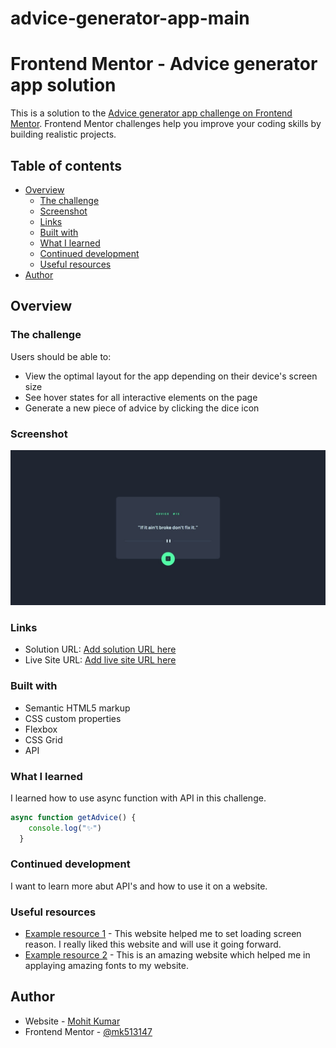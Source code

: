 # advice-generator-app-main
# Frontend Mentor - Advice generator app solution

This is a solution to the [Advice generator app challenge on Frontend Mentor](https://www.frontendmentor.io/challenges/advice-generator-app-QdUG-13db). Frontend Mentor challenges help you improve your coding skills by building realistic projects.

## Table of contents

- [Overview](#overview)
  - [The challenge](#the-challenge)
  - [Screenshot](#screenshot)
  - [Links](#links)
  - [Built with](#built-with)
  - [What I learned](#what-i-learned)
  - [Continued development](#continued-development)
  - [Useful resources](#useful-resources)
- [Author](#author)


## Overview

### The challenge

Users should be able to:

- View the optimal layout for the app depending on their device's screen size
- See hover states for all interactive elements on the page
- Generate a new piece of advice by clicking the dice icon

### Screenshot

![](./images/Screenshot.jpeg)

### Links

- Solution URL: [Add solution URL here](https://github.com/mk513147/advice-generator-app-main.git)
- Live Site URL: [Add live site URL here](https://advo-gen.netlify.app/)


### Built with

- Semantic HTML5 markup
- CSS custom properties
- Flexbox
- CSS Grid
- API

### What I learned

I learned how to use async function with API in this challenge.

```js
async function getAdvice() {
    console.log("✨")
  }
```

### Continued development

I want to learn more abut API's and how to use it on a website.

### Useful resources

- [Example resource 1](https://loading.io/) - This website helped me to set loading screen reason. I really liked this website and will use it going forward.
- [Example resource 2](https://fonts.google.com/) - This is an amazing website which helped me in applaying amazing fonts to my website.


## Author

- Website - [Mohit Kumar](https://www.your-site.com)
- Frontend Mentor - [@mk513147](https://www.frontendmentor.io/profile/mk513147)

